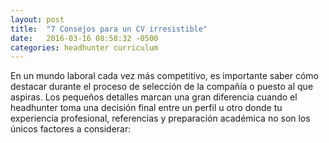 ```yaml
---
layout: post
title:  "7 Consejos para un CV irresistible"
date:   2016-03-16 08:58:32 -0500
categories: headhunter curriculum
---
```

En un mundo laboral cada vez más competitivo, es importante saber cómo destacar durante el proceso de selección de la compañía o puesto al que aspiras.
Los pequeños detalles marcan una gran diferencia cuando el headhunter toma una decisión final entre un perfil u otro donde tu experiencia profesional, referencias y preparación académica no son los únicos factores a considerar: